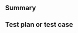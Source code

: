 <!-- Thanks for submitting a pull request! Please provide enough information so that others can review your pull request. The two fields below are mandatory. -->

## Summary

<!-- Explain the **motivation** for making this change. What existing problem does the pull request solve? -->

## Test plan or test case

<!-- Demonstrate the code is solid. Example: The exact commands you ran and their output, screenshots / videos if the pull request changes UI. -->
